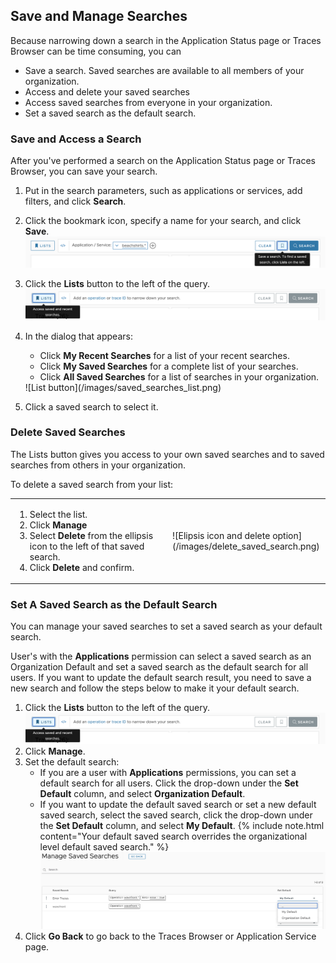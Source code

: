 ## Save and Manage Searches

Because narrowing down a search in the Application Status page or Traces Browser can be time consuming, you can
* Save a search. Saved searches are available to all members of your organization.
* Access and delete your saved searches
* Access saved searches from everyone in your organization.
* Set a saved search as the default search.

### Save and Access a Search

After you've performed a search on the Application Status page or Traces Browser, you can save your search.

1. Put in the search parameters, such as applications or services, add filters, and click <strong>Search</strong>.
1. Click the bookmark icon, specify a name for your search, and click <strong>Save</strong>.
   ![Bookmark icon brings up save search dialog](/images/save_a_search_button.png)
1. Click the <strong>Lists</strong> button to the left of the query.
   ![List button](/images/saved_searches_list_button.png)
1. In the dialog that appears: 
    <ul>
      <li>Click <strong>My Recent Searches</strong> for a list of your recent searches. </li>
      <li>Click <strong>My Saved Searches</strong> for a complete list of your searches. </li>
      <li>Click <strong>All Saved Searches</strong> for a list of searches in your organization.  </li>
    </ul>
    ![List button](/images/saved_searches_list.png)
    
1. Click a saved search to select it.

### Delete Saved Searches

The Lists button gives you access to your own saved searches and to saved searches from others in your organization.

To delete a saved search from your list:
<table style="width: 100%;">
  <tr>
    <td width="50%">
      <ol><li>Select the list.</li>
      <li>Click <strong>Manage</strong></li>
      <li>Select <strong>Delete</strong> from the ellipsis icon to the left of that saved search.</li>
      <li>Click <strong>Delete</strong> and confirm.</li>
      </ol>
      </td>
      <td markdown="span" width="50%">
        ![Elipsis icon and delete option](/images/delete_saved_search.png)
      </td>
  </tr>
</table>

### Set A Saved Search as the Default Search

You can manage your saved searches to set a saved search as your default search.

User's with the **Applications** permission can select a saved search as an Organization Default and set a saved search as the default search for all users. If you want to update the default search result, you need to save a new search and follow the steps below to make it your default search.

1. Click the <strong>Lists</strong> button to the left of the query.
    ![List button](/images/saved_searches_list_button.png)
1. Click **Manage**.
1. Set the default search:
    * If you are a user with **Applications** permissions, you can set a default search for all users. Click the drop-down under the **Set Default** column, and select **Organization Default**.
    * If you want to update the default saved search or set a new default saved search, select the saved search, click the drop-down under the **Set Default** column, and select **My Default**.
    {% include note.html content="Your default saved search overrides the organizational level default saved search." %}
    ![A screenshot that shows the default search set.](/images/saved_searches_set_defaults.png)
1. Click **Go Back** to go back to the Traces Browser or Application Service page.
